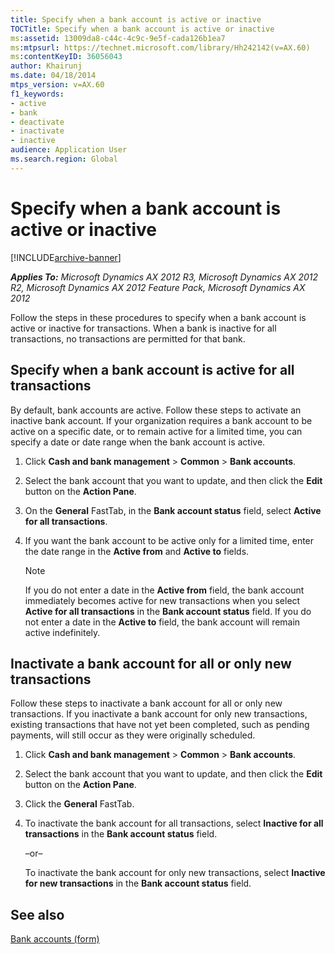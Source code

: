 ```yaml
---
title: Specify when a bank account is active or inactive
TOCTitle: Specify when a bank account is active or inactive
ms:assetid: 13009da8-c44c-4c9c-9e5f-cada126b1ea7
ms:mtpsurl: https://technet.microsoft.com/library/Hh242142(v=AX.60)
ms:contentKeyID: 36056043
author: Khairunj
ms.date: 04/18/2014
mtps_version: v=AX.60
f1_keywords:
- active
- bank
- deactivate
- inactivate
- inactive
audience: Application User
ms.search.region: Global
---
```


# Specify when a bank account is active or inactive 


[!INCLUDE[archive-banner](includes/archive-banner.md)]


_**Applies To:** Microsoft Dynamics AX 2012 R3, Microsoft Dynamics AX 2012 R2, Microsoft Dynamics AX 2012 Feature Pack, Microsoft Dynamics AX 2012_

Follow the steps in these procedures to specify when a bank account is active or inactive for transactions. When a bank is inactive for all transactions, no transactions are permitted for that bank.

## Specify when a bank account is active for all transactions

By default, bank accounts are active. Follow these steps to activate an inactive bank account. If your organization requires a bank account to be active on a specific date, or to remain active for a limited time, you can specify a date or date range when the bank account is active.

1.  Click **Cash and bank management** \> **Common** \> **Bank accounts**.

2.  Select the bank account that you want to update, and then click the **Edit** button on the **Action Pane**.

3.  On the **General** FastTab, in the **Bank account status** field, select **Active for all transactions**.

4.  If you want the bank account to be active only for a limited time, enter the date range in the **Active from** and **Active to** fields.
    

    > [!NOTE]
    > <P>If you do not enter a date in the <STRONG>Active from</STRONG> field, the bank account immediately becomes active for new transactions when you select <STRONG>Active for all transactions</STRONG> in the <STRONG>Bank account status</STRONG> field. If you do not enter a date in the <STRONG>Active to</STRONG> field, the bank account will remain active indefinitely.</P>



## Inactivate a bank account for all or only new transactions

Follow these steps to inactivate a bank account for all or only new transactions. If you inactivate a bank account for only new transactions, existing transactions that have not yet been completed, such as pending payments, will still occur as they were originally scheduled.

1.  Click **Cash and bank management** \> **Common** \> **Bank accounts**.

2.  Select the bank account that you want to update, and then click the **Edit** button on the **Action Pane**.

3.  Click the **General** FastTab.

4.  To inactivate the bank account for all transactions, select **Inactive for all transactions** in the **Bank account status** field.
    
    –or–
    
    To inactivate the bank account for only new transactions, select **Inactive for new transactions** in the **Bank account status** field.

## See also

[Bank accounts (form)](https://technet.microsoft.com/library/aa587660\(v=ax.60\))

  


